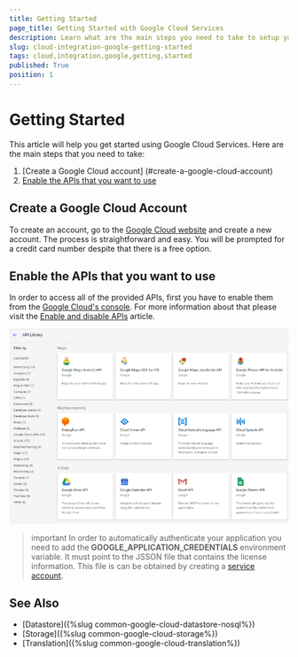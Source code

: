 ```yaml
---
title: Getting Started
page_title: Getting Started with Google Cloud Services
description: Learn what are the main steps you need to take to setup your environment and start using Google Cloud.
slug: cloud-integration-google-getting-started
tags: cloud,integration,google,getting,started
published: True
position: 1
---
```


# Getting Started

This article will help you get started using Google Cloud Services. Here are the main steps that you need to take:

1. [Create a Google Cloud account] (#create-a-google-cloud-account)
2. [Enable the APIs that you want to use](#enable-the-apis-that-you-want-to-use)

## Create a Google Cloud Account

To create an account, go to the [Google Cloud website](https://cloud.google.com/free/) and create a new account. The process is straightforward and easy. You will be prompted for a credit card number despite that there is a free option. 

## Enable the APIs that you want to use 

In order to access all of the provided APIs, first you have to enable them from the [Google Cloud's console](https://console.cloud.google.com). For more information about that please visit the [Enable and disable APIs](https://support.google.com/cloud/answer/6158841?hl=en) article.

![Google Cloud API Library](images/google-cloud-api-library001.png)

>important In order to automatically authenticate your application you need to add the __GOOGLE_APPLICATION_CREDENTIALS__ environment variable. It must point to the JSSON file that contains the license information. This file is can be obtained by creating a [service account](https://cloud.google.com/docs/authentication/).
>

## See Also

* [Datastore]({%slug common-google-cloud-datastore-nosql%})
* [Storage]({%slug common-google-cloud-storage%})
* [Translation]({%slug common-google-cloud-translation%})